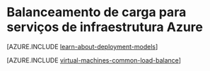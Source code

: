<properties
    pageTitle="Balanceamento de carga para serviços de infraestrutura | Microsoft Azure"
    description="Descreve os dois tipos de balanceamento de carga suportados pelo Azure: carregar balanceador para serviços de nuvem e gerente de tráfego do Azure para tráfego de cliente."
    services="load-balancer"
    documentationCenter=""
    authors="sdwheeler"
    manager="carmonm"
    editor=""/>

<tags
    ms.service="load-balancer"
    ms.workload="infrastructure-services"
    ms.tgt_pltfrm="vm-windows"
    ms.devlang="na"
    ms.topic="article"
    ms.date="02/02/2016"
    ms.author="sewhee"/>

# <a name="load-balancing-for-azure-infrastructure-services"></a>Balanceamento de carga para serviços de infraestrutura Azure

[AZURE.INCLUDE [learn-about-deployment-models](../../includes/learn-about-deployment-models-both-include.md)]

[AZURE.INCLUDE [virtual-machines-common-load-balance](../../includes/virtual-machines-common-load-balance.md)]
